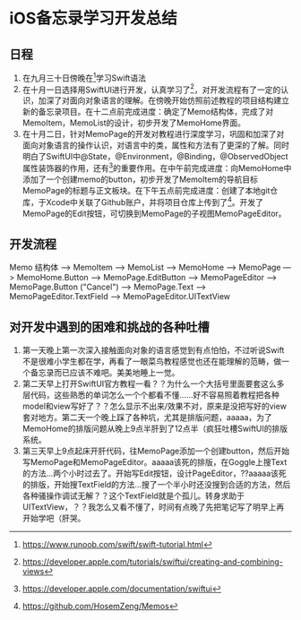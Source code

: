 #  iOS备忘录学习开发总结

##  日程
1. 在九月三十日傍晚在[^菜鸟教程]学习Swift语法
2. 在十月一日选择用SwiftUI进行开发，认真学习了[^苹果官方教程]，对开发流程有了一定的认识，加深了对面向对象语言的理解。在傍晚开始仿照前述教程的项目结构建立新的备忘录项目。在十二点前完成进度：确定了Memo结构体，完成了对MemoItem，MemoList的设计，初步开发了MemoHome界面。
3.  在十月二日，针对MemoPage的开发对教程进行深度学习，巩固和加深了对面向对象语言的操作认识，对语言中的类，属性和方法有了更深的了解。同时明白了SwiftUI中@State，@Environment，@Binding，@ObservedObject属性装饰器的作用，还有[^官方文档]的重要作用。在中午前完成进度：向MemoHome中添加了一个创建memo的button，初步开发了MemoItem的导航目标MemoPage的标题与正文板块。在下午五点前完成进度：创建了本地git仓库，于Xcode中关联了Github账户，并将项目仓库上传到了[^Github]。开发了MemoPage的Edit按钮，可切换到MemoPage的子视图MemoPageEditor。
##  开发流程
Memo 结构体 —>  MemoItem —> MemoList —> MemoHome —> MemoPage —> MemoHome.Button —> MemoPage.EditButton —> MemoPageEditor —> MemoPage.Button ("Cancel")  —> MemoPage.Text —> MemoPageEditor.TextField —> MemoPageEditor.UITextView
##  对开发中遇到的困难和挑战的各种吐槽
1. 第一天晚上第一次深入接触面向对象的语言感觉到有点怕怕，不过听说Swift不是很难小学生都在学，再看了一眼菜鸟教程感觉也还在能理解的范畴，做一个备忘录而已应该不难吧。美美地睡上一觉。
2.  第二天早上打开SwiftUI官方教程一看？？为什么一个大括号里面要套这么多层代码，这些熟悉的单词怎么一个个都看不懂......好不容易照着教程把各种model和view写好了？？怎么显示不出来/效果不对，原来是没把写好的view套对地方。第二天一个晚上踩了各种坑，尤其是排版问题，aaaaa，为了MemoHome的排版问题从晚上9点半肝到了12点半（疯狂吐槽SwiftUI的排版系统。
3.  第三天早上9点起床开肝代码，往MemoPage添加一个创建button，然后开始写MemoPage和MemoPageEditor。aaaaa该死的排版，在Goggle上搜Text的方法...两个小时过去了。开始写Edit按钮，设计PageEditor，??aaaaa该死的排版，开始搜TextField的方法...搜了一个半小时还没搜到合适的方法，然后各种骚操作调试无解？？这个TextField就是个孤儿。转身求助于UITextView，？？我怎么又看不懂了，时间有点晚了先把笔记写了明早上再开始学吧（肝哭。

[^菜鸟教程]: https://www.runoob.com/swift/swift-tutorial.html
[^苹果官方教程]: https://developer.apple.com/tutorials/swiftui/creating-and-combining-views
[^官方文档]: https://developer.apple.com/documentation/swiftui
[^Github]: https://github.com/HosemZeng/Memos

